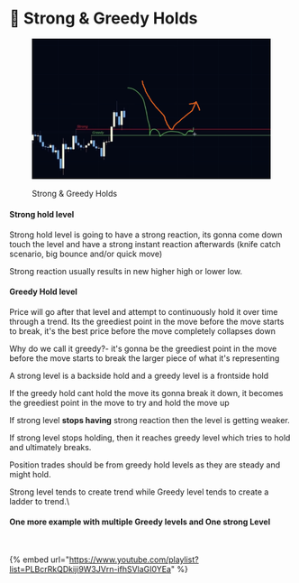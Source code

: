 # 🔗 Strong & Greedy Holds

<figure><img src="../../.gitbook/assets/image (2) (1) (1) (1) (1).png" alt=""><figcaption><p>Strong &#x26; Greedy Holds</p></figcaption></figure>

#### Strong hold level

Strong hold level is going to have a strong reaction, its gonna come down touch the level and have a strong instant reaction afterwards (knife catch scenario, big bounce and/or quick move)

Strong reaction usually results in new higher high or lower low.

#### Greedy Hold level

Price will go after that level and attempt to continuously hold it over time through a trend. Its the greediest point in the move before the move starts to break, it's the best price before the move completely collapses down

Why do we call it greedy?- it's gonna be the greediest point in the move before the move starts to break the larger piece of what it's representing



A strong level is a backside hold and a greedy level is a frontside hold&#x20;

If the greedy hold cant hold the move its gonna break it down, it becomes the greediest point in the move to try and hold the move up

If strong level **stops having** strong reaction then the level is getting weaker.

If strong level stops holding, then it reaches greedy level which tries to hold and ultimately breaks.

Position trades should be from greedy hold levels as they are steady and might hold.

Strong level tends to create trend while Greedy level tends to create a ladder to trend.\


#### One more example with multiple Greedy levels and One strong Level

<figure><img src="../../.gitbook/assets/image (3) (2).png" alt=""><figcaption></figcaption></figure>



{% embed url="https://www.youtube.com/playlist?list=PLBcrRkQDkiji9W3JVrn-ifhSVlaGI0YEa" %}

